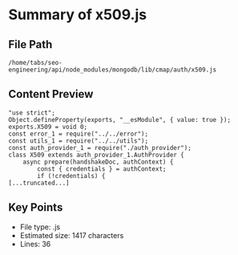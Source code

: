 # Summary of x509.js
  
## File Path
`/home/tabs/seo-engineering/api/node_modules/mongodb/lib/cmap/auth/x509.js`

## Content Preview
```
"use strict";
Object.defineProperty(exports, "__esModule", { value: true });
exports.X509 = void 0;
const error_1 = require("../../error");
const utils_1 = require("../../utils");
const auth_provider_1 = require("./auth_provider");
class X509 extends auth_provider_1.AuthProvider {
    async prepare(handshakeDoc, authContext) {
        const { credentials } = authContext;
        if (!credentials) {
[...truncated...]
```

## Key Points
- File type: .js
- Estimated size: 1417 characters
- Lines: 36
